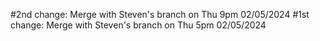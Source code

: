 #2nd change: Merge with Steven's branch on Thu 9pm 02/05/2024
#1st change: Merge with Steven's branch on Thu 5pm 02/05/2024
